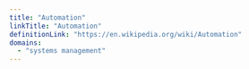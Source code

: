 ```yaml
---
title: "Automation"
linkTitle: "Automation"
definitionLink: "https://en.wikipedia.org/wiki/Automation"
domains:
  - "systems management"
---
```

